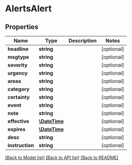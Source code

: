 # AlertsAlert

## Properties
Name | Type | Description | Notes
------------ | ------------- | ------------- | -------------
**headline** | **string** |  | [optional] 
**msgtype** | **string** |  | [optional] 
**severity** | **string** |  | [optional] 
**urgency** | **string** |  | [optional] 
**areas** | **string** |  | [optional] 
**category** | **string** |  | [optional] 
**certainty** | **string** |  | [optional] 
**event** | **string** |  | [optional] 
**note** | **string** |  | [optional] 
**effective** | [**\DateTime**](\DateTime.md) |  | [optional] 
**expires** | [**\DateTime**](\DateTime.md) |  | [optional] 
**desc** | **string** |  | [optional] 
**instruction** | **string** |  | [optional] 

[[Back to Model list]](../README.md#documentation-for-models) [[Back to API list]](../README.md#documentation-for-api-endpoints) [[Back to README]](../README.md)


